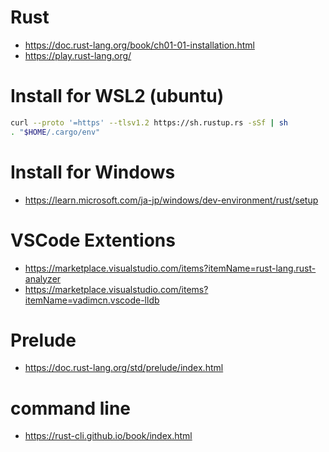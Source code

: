 # Rust
- https://doc.rust-lang.org/book/ch01-01-installation.html
- https://play.rust-lang.org/
# Install for WSL2 (ubuntu)
```zsh
curl --proto '=https' --tlsv1.2 https://sh.rustup.rs -sSf | sh
. "$HOME/.cargo/env"
```
# Install for Windows
- https://learn.microsoft.com/ja-jp/windows/dev-environment/rust/setup
<!--
1. Visual Studio をインストール
- [.NET デスクトップ開発]、[C++ によるデスクトップ開発]、および [ユニバーサル Windows プラットフォーム開発] を選択
-  Git for Windows もミックスに追加します (検索ボックスを使用して、名前でそれを検索します
2. https://www.rust-lang.org/tools/install
-->
# VSCode Extentions
- https://marketplace.visualstudio.com/items?itemName=rust-lang.rust-analyzer
- https://marketplace.visualstudio.com/items?itemName=vadimcn.vscode-lldb
# Prelude
- https://doc.rust-lang.org/std/prelude/index.html
# command line
- https://rust-cli.github.io/book/index.html
